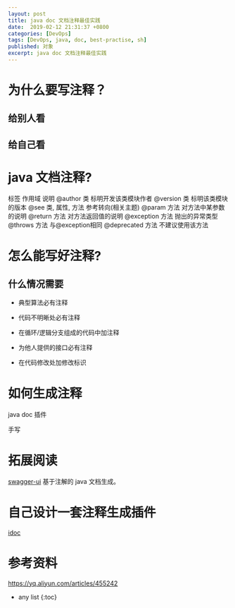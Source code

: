 ```yaml
---
layout: post
title: java doc 文档注释最佳实践
date:  2019-02-12 21:31:37 +0800
categories: [DevOps]
tags: [DevOps, java, doc, best-practise, sh]
published: 对象
excerpt: java doc 文档注释最佳实践
---
```


# 为什么要写注释？

## 给别人看

## 给自己看

# java 文档注释?

标签	作用域	说明
@author	类	标明开发该类模块作者
@version	类	标明该类模块的版本
@see	类, 属性, 方法	参考转向(相关主题)
@param	方法	对方法中某参数的说明
@return	方法	对方法返回值的说明
@exception	方法	抛出的异常类型
@throws	方法	与@exception相同
@deprecated	方法	不建议使用该方法

# 怎么能写好注释?

## 什么情况需要

- 典型算法必有注释

- 代码不明晰处必有注释

- 在循环/逻辑分支组成的代码中加注释

- 为他人提供的接口必有注释

- 在代码修改处加修改标识

# 如何生成注释

java doc 插件

手写

# 拓展阅读

[swagger-ui](https://houbb.github.io/2016/12/22/swagger) 基于注解的 java 文档生成。

# 自己设计一套注释生成插件

[idoc](https://github.com/houbb/idoc)

# 参考资料 

https://yq.aliyun.com/articles/455242

* any list
{:toc}